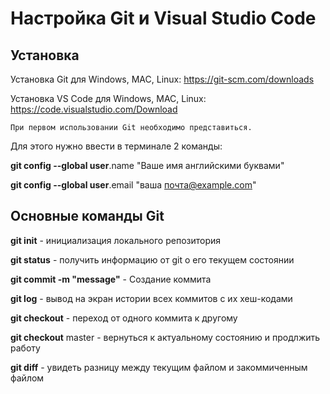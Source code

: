 # Настройка Git и Visual Studio Code

## Установка

Установка Git для Windows, MAC, Linux: https://git-scm.com/downloads

Установка VS Code для Windows, MAC, Linux: https://code.visualstudio.com/Download

    При первом использовании Git необходимо представиться.
Для этого нужно ввести в терминале 2 команды:

**git config --global user**.name "Ваше имя английскими буквами" 

**git config --global user**.email "ваша почта@example.com"

## Основные команды Git

**git init** - инициализация локального репозитория

**git status** - получить информацию от git о его текущем состоянии

**git commit -m "message"** - Создание коммита

**git log** - вывод на экран истории всех коммитов с их хеш-кодами

**git checkout** - переход от одного коммита к другому

**git checkout** master - вернуться к актуальному состоянию и продлжить работу 

**git diff** - увидеть разницу между текущим файлом и закоммиченным файлом